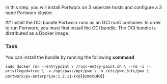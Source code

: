 In this step, you will install Portworx on 3 seperate hosts and configure a 3 node Portworx cluster.

## Install the OCI bundle
Portworx runs as an OCI runC container.  In order to run Portworx, you must first install the OCI bundle.  The OCI bundle is distributed as a Docker image.

### Task
You can install the bundle by running the following **command**

`sudo docker run --entrypoint \
   /runc-entry-point.sh \
   --rm -i --privileged=true \
   -v /opt/pwx:/opt/pwx \
   -v /etc/pwx:/etc/pwx \
   portworx/px-enterprise:1.2.11-rc8`{{execute}}

